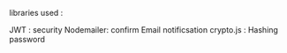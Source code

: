 libraries used :

JWT : security
Nodemailer: confirm Email notificsation
crypto.js : Hashing password
